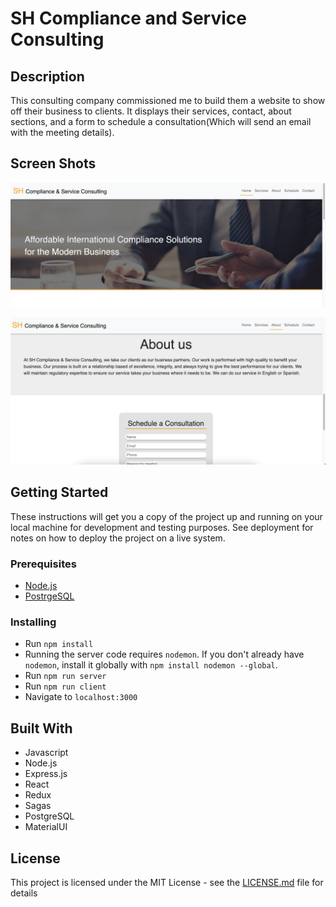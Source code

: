 # SH Compliance and Service Consulting

## Description

This consulting company commissioned me to build them a website to show off their business to clients. It displays their services, contact, about sections, and a form to schedule a consultation(Which will send an email with the meeting details).

## Screen Shots
![pic_1](public/service_consulting_pic_1.png)

![pic_2](public/service_consulting_pic_2.png)

## Getting Started

These instructions will get you a copy of the project up and running on your local machine for development and testing purposes. See deployment for notes on how to deploy the project on a live system.

### Prerequisites

- [Node.js](https://nodejs.org/en/)
- [PostrgeSQL](https://www.postgresql.org/)

### Installing

- Run `npm install`
- Running the server code requires `nodemon`. If you don't already have `nodemon`, install it globally with `npm install nodemon --global`. 
- Run `npm run server`
- Run `npm run client`
- Navigate to `localhost:3000`

## Built With

- Javascript
- Node.js
- Express.js
- React
- Redux
- Sagas
- PostgreSQL
- MaterialUI

## License

This project is licensed under the MIT License - see the [LICENSE.md](LICENSE.md) file for details
